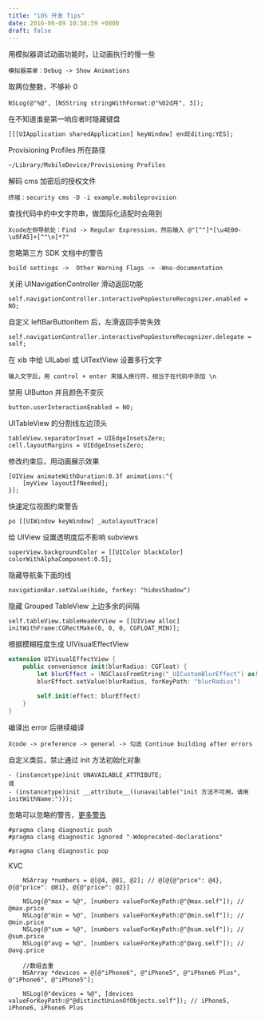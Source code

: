 ```yaml
---
title: "iOS 开发 Tips"
date: 2016-06-09 10:58:59 +0800
draft: false
---
```


用模拟器调试动画功能时，让动画执行的慢一些

```
模拟器菜单：Debug -> Show Animations
```

取两位整数，不够补 0

```
NSLog(@"%@", [NSString stringWithFormat:@"%02d月", 3]);
```

在不知道谁是第一响应者时隐藏键盘

```
[[[UIApplication sharedApplication] keyWindow] endEditing:YES];
```

Provisioning Profiles 所在路径

```
~/Library/MobileDevice/Provisioning Profiles
```

解码 cms 加密后的授权文件

```
终端：security cms -D -i example.mobileprovision
```

查找代码中的中文字符串，做国际化适配时会用到

```
Xcode左侧导航处：Find -> Regular Expression，然后输入 @"[^"]*[\u4E00-\u9FA5]+[^"\n]*?"
```

忽略第三方 SDK 文档中的警告

```
build settings ->  Other Warning Flags -> -Wno-documentation
```

关闭 UINavigationController 滑动返回功能

```
self.navigationController.interactivePopGestureRecognizer.enabled = NO;
```

自定义 leftBarButtonItem 后，左滑返回手势失效

```
self.navigationController.interactivePopGestureRecognizer.delegate = self;
```

在 xib 中给 UILabel 或 UITextView 设置多行文字

```
输入文字后，用 control + enter 来插入换行符，相当于在代码中添加 \n
```

禁用 UIButton 并且颜色不变灰

```
button.userInteractionEnabled = NO;
```

UITableView 的分割线左边顶头

```
tableView.separatorInset = UIEdgeInsetsZero;
cell.layoutMargins = UIEdgeInsetsZero;
```

修改约束后，用动画展示效果

```
[UIView animateWithDuration:0.3f animations:^{
    [myView layoutIfNeeded];
}];
```

快速定位视图约束警告

```
po [[UIWindow keyWindow] _autolayoutTrace]
```

给 UIView 设置透明度后不影响 subviews

```
superView.backgroundColor = [[UIColor blackColor] colorWithAlphaComponent:0.5];
```

隐藏导航条下面的线

```
navigationBar.setValue(hide, forKey: "hidesShadow")
```

隐藏 Grouped TableView 上边多余的间隔

```
self.tableView.tableHeaderView = [[UIView alloc] initWithFrame:CGRectMake(0, 0, 0, CGFLOAT_MIN)];
```

根据模糊程度生成 UIVisualEffectView

```swift
extension UIVisualEffectView {
    public convenience init(blurRadius: CGFloat) {
        let blurEffect = (NSClassFromString("_UICustomBlurEffect") as! UIBlurEffect.Type).init()
        blurEffect.setValue(blurRadius, forKeyPath: "blurRadius")

        self.init(effect: blurEffect)
    }
}
```

编译出 error 后继续编译

```
Xcode -> preference -> general -> 勾选 Continue building after errors
```

自定义类后，禁止通过 init 方法初始化对象

```
- (instancetype)init UNAVAILABLE_ATTRIBUTE;
或
- (instancetype)init __attribute__((unavailable("init 方法不可用，请用 initWithName:")));
```

忽略可以忽略的警告，[更多警告](http://fuckingclangwarnings.com)

```
#pragma clang diagnostic push
#pragma clang diagnostic ignored "-Wdeprecated-declarations"

#pragma clang diagnostic pop

```

KVC

```objc
	NSArray *numbers = @[@4, @81, @2]; // @[@{@"price": @4}, @{@"price": @81}, @{@"price": @2}]
    
    NSLog(@"max = %@", [numbers valueForKeyPath:@"@max.self"]); // @max.price
    NSLog(@"min = %@", [numbers valueForKeyPath:@"@min.self"]); // @min.price
    NSLog(@"sum = %@", [numbers valueForKeyPath:@"@sum.self"]); // @sum.price
    NSLog(@"avg = %@", [numbers valueForKeyPath:@"@avg.self"]); // @avg.price
    
    //数组去重
    NSArray *devices = @[@"iPhone6", @"iPhone5", @"iPhone6 Plus", @"iPhone6", @"iPhone5"];
    
    NSLog(@"devices = %@", [devices valueForKeyPath:@"@distinctUnionOfObjects.self"]); // iPhone5, iPhone6, iPhone6 Plus
```


